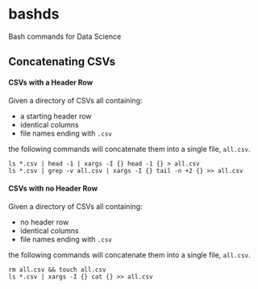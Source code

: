# bashds
Bash commands for Data Science

## Concatenating CSVs

#### CSVs with a Header Row
Given a directory of CSVs all containing:

* a starting header row
* identical columns
* file names ending with `.csv`

the following commands will concatenate them into a single file, `all.csv`.

```
ls *.csv | head -1 | xargs -I {} head -1 {} > all.csv
ls *.csv | grep -v all.csv | xargs -I {} tail -n +2 {} >> all.csv
```

#### CSVs with no Header Row
Given a directory of CSVs all containing:

* no header row
* identical columns
* file names ending with `.csv`

the following commands will concatenate them into a single file, `all.csv`.

```
rm all.csv && touch all.csv
ls *.csv | xargs -I {} cat {} >> all.csv
```
